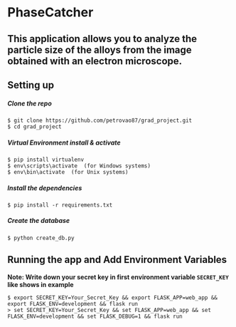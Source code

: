 # PhaseCatcher

## This application allows you to analyze the particle size of the alloys from the image obtained with an electron microscope.

## Setting up

##### Clone the repo

```
$ git clone https://github.com/petrovao87/grad_project.git
$ cd grad_project
```

##### Virtual Environment install & activate
```
$ pip install virtualenv
$ env\scripts\activate  (for Windows systems)
$ env\bin\activate  (for Unix systems)
```

##### Install the dependencies

```
$ pip install -r requirements.txt
```

##### Create the database

```
$ python create_db.py
```

## Running the app and Add Environment Variables
**Note: Write down your secret key in first environment variable `SECRET_KEY` like shows in example**
```
$ export SECRET_KEY=Your_Secret_Key && export FLASK_APP=web_app && export FLASK_ENV=development && flask run
> set SECRET_KEY=Your_Secret_Key && set FLASK_APP=web_app && set FLASK_ENV=development && set FLASK_DEBUG=1 && flask run
```